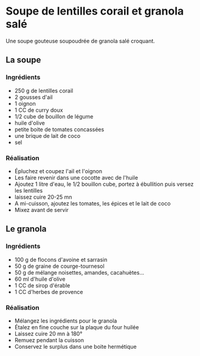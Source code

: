 # Soupe de lentilles corail et granola salé

Une soupe gouteuse soupoudrée de granola salé croquant.

## La soupe

### Ingrédients

- 250 g de lentilles corail
- 2 gousses d'ail
- 1 oignon
- 1 CC de curry doux
- 1/2 cube de bouillon de légume
- huile d'olive
- petite boite de tomates concassées
- une brique de lait de coco
- sel

### Réalisation

- Épluchez et coupez l'ail et l'oignon
- Les faire revenir dans une cocotte avec de l'huile
- Ajoutez 1 litre d'eau, le 1/2 bouillon cube, portez à ébullition puis versez les lentilles
- laissez cuire 20-25 mn
- A mi-cuisson, ajoutez les tomates, les épices et le lait de coco
- Mixez avant de servir

## Le granola

### Ingrédients

- 100 g de flocons d'avoine et sarrasin
- 50 g de graine de courge-tournesol
- 50 g de mélange noisettes, amandes, cacahuètes...
- 60 ml d'huile d'olive
- 1 CC de sirop d'érable
- 1 CC d'herbes de provence

### Réalisation

- Mélangez les ingrédients pour le granola
- Étalez en fine couche sur la plaque du four huilée
- Laissez cuire 20 mn à 180°
- Remuez pendant la cuisson
- Conservez le surplus dans une boite hermétique
